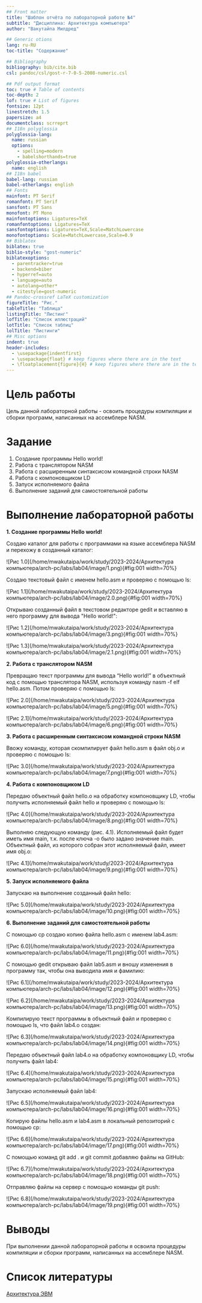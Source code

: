 ```yaml
---
## Front matter
title: "Шаблон отчёта по лабораторной работе №4"
subtitle: "Дисциплина: Архитектура компьютера"
author: "Вакутайпа Милдред"

## Generic otions
lang: ru-RU
toc-title: "Содержание"

## Bibliography
bibliography: bib/cite.bib
csl: pandoc/csl/gost-r-7-0-5-2008-numeric.csl

## Pdf output format
toc: true # Table of contents
toc-depth: 2
lof: true # List of figures
fontsize: 12pt
linestretch: 1.5
papersize: a4
documentclass: scrreprt
## I18n polyglossia
polyglossia-lang:
  name: russian
  options:
	- spelling=modern
	- babelshorthands=true
polyglossia-otherlangs:
  name: english
## I18n babel
babel-lang: russian
babel-otherlangs: english
## Fonts
mainfont: PT Serif
romanfont: PT Serif
sansfont: PT Sans
monofont: PT Mono
mainfontoptions: Ligatures=TeX
romanfontoptions: Ligatures=TeX
sansfontoptions: Ligatures=TeX,Scale=MatchLowercase
monofontoptions: Scale=MatchLowercase,Scale=0.9
## Biblatex
biblatex: true
biblio-style: "gost-numeric"
biblatexoptions:
  - parentracker=true
  - backend=biber
  - hyperref=auto
  - language=auto
  - autolang=other*
  - citestyle=gost-numeric
## Pandoc-crossref LaTeX customization
figureTitle: "Рис."
tableTitle: "Таблица"
listingTitle: "Листинг"
lofTitle: "Список иллюстраций"
lotTitle: "Список таблиц"
lolTitle: "Листинги"
## Misc options
indent: true
header-includes:
  - \usepackage{indentfirst}
  - \usepackage{float} # keep figures where there are in the text
  - \floatplacement{figure}{H} # keep figures where there are in the text
---
```


# Цель работы

Цель данной лабораторной работы - освоить процедуры компиляции и сборки
программ, написанных на ассемблере NASM.

# Задание

1. Создание программы Hello world!
2. Работа с транслятором NASM
3. Работа с расширенным синтаксисом командной строки NASM
4. Работа с компоновщиком LD
5. Запуск исполняемого файла
6. Выполнение заданий для самостоятельной работы

# Выполнение лабораторной работы

**1. Создание программы Hello world!**

Создаю каталог для работы с программами на языке ассемблера NASM и перехожу в созданный каталог:

![Рис 1.0](/home/mwakutaipa/work/study/2023-2024/Архитектура компьютера/arch-pc/labs/lab04/image/1.png){#fig:001 width=70%}

Создаю текстовый файл с именем hello.asm и проверяю с помощью ls:

![Рис 1.1](/home/mwakutaipa/work/study/2023-2024/Архитектура компьютера/arch-pc/labs/lab04/image/2.0.png){#fig:001 width=70%}

Открываю созданный файл в текстовом редакторе gedit и вставляю в него программу для вывода "Hello world!":

![Рис 1.2](/home/mwakutaipa/work/study/2023-2024/Архитектура компьютера/arch-pc/labs/lab04/image/3.png){#fig:001 width=70%}

![Рис 1.3](/home/mwakutaipa/work/study/2023-2024/Архитектура компьютера/arch-pc/labs/lab04/image/2.1.png){#fig:001 width=70%}

**2. Работа с транслятором NASM**

Превращаю текст программы для вывода “Hello world!” в объектный код с помощью транслятора NASM, используя команду nasm -f elf hello.asm. Потом проверяю с помощью ls:

![Рис 2.0](/home/mwakutaipa/work/study/2023-2024/Архитектура компьютера/arch-pc/labs/lab04/image/5.png){#fig:001 width=70%}

![Рис 2.1](/home/mwakutaipa/work/study/2023-2024/Архитектура компьютера/arch-pc/labs/lab04/image/6.png){#fig:001 width=70%}

**3. Работа с расширенным синтаксисом командной строки NASM**

Ввожу команду, которая скомпилирует файл hello.asm в файл obj.o и проверяю с помощью ls:

![Рис 3.0](/home/mwakutaipa/work/study/2023-2024/Архитектура компьютера/arch-pc/labs/lab04/image/7.png){#fig:001 width=70%}

**4. Работа с компоновщиком LD**

Передаю объектный файл hello.o на обработку компоновщику LD, чтобы получить исполняемый файл hello и проверяю с помощью ls:

![Рис 4.0](/home/mwakutaipa/work/study/2023-2024/Архитектура компьютера/arch-pc/labs/lab04/image/8.png){#fig:001 width=70%}

Выполняю следующую команду (рис. 4.1). Исполняемый файл будет иметь имя main, т.к. после ключа -о было задано значение main. Объектный файл, из которого собран этот исполняемый файл, имеет имя obj.o:

![Рис 4.1](/home/mwakutaipa/work/study/2023-2024/Архитектура компьютера/arch-pc/labs/lab04/image/9.png){#fig:001 width=70%}

**5. Запуск исполняемого файла**

Запускаю на выполнение созданный файл hello:

![Рис 5.0](/home/mwakutaipa/work/study/2023-2024/Архитектура компьютера/arch-pc/labs/lab04/image/10.png){#fig:001 width=70%}

**6. Выполнение заданий для самостоятельной работы**

С помощью cp создаю копию файла hello.asm с именем lab4.asm:

![Рис 6.0](/home/mwakutaipa/work/study/2023-2024/Архитектура компьютера/arch-pc/labs/lab04/image/11.png){#fig:001 width=70%}

С помощью gedit открываю файл lab5.asm и вношу изменения в программу так, чтобы она выводила имя и фамилию:

![Рис 6.1](/home/mwakutaipa/work/study/2023-2024/Архитектура компьютера/arch-pc/labs/lab04/image/12.png){#fig:001 width=70%}

![Рис 6.2](/home/mwakutaipa/work/study/2023-2024/Архитектура компьютера/arch-pc/labs/lab04/image/13.png){#fig:001 width=70%}

Компилирую текст программы в объектный файл и проверяю с помощью ls, что файл lab4.o создан:

![Рис 6.3](/home/mwakutaipa/work/study/2023-2024/Архитектура компьютера/arch-pc/labs/lab04/image/14.png){#fig:001 width=70%}

Передаю объектный файл lab4.o на обработку компоновщику LD, чтобы получить файл lab4:

![Рис 6.4](/home/mwakutaipa/work/study/2023-2024/Архитектура компьютера/arch-pc/labs/lab04/image/15.png){#fig:001 width=70%}

Запускаю исполняемый файл lab4:

![Рис 6.5](/home/mwakutaipa/work/study/2023-2024/Архитектура компьютера/arch-pc/labs/lab04/image/16.png){#fig:001 width=70%}

Копирую файлы hello.asm и lab4.asm в локальный репозиторий с помощью cp:

![Рис 6.6](/home/mwakutaipa/work/study/2023-2024/Архитектура компьютера/arch-pc/labs/lab04/image/17.png){#fig:001 width=70%}

С помощью команд git add . и git commit добавляю файлы на GitHub:

![Рис 6.7](/home/mwakutaipa/work/study/2023-2024/Архитектура компьютера/arch-pc/labs/lab04/image/18.png){#fig:001 width=70%}

Отправляю файлы на сервер с помощью команды git push:

![Рис 6.8](/home/mwakutaipa/work/study/2023-2024/Архитектура компьютера/arch-pc/labs/lab04/image/19.png){#fig:001 width=70%}



# Выводы

При выполнении данной лабораторной работы я освоила процедуры компиляции и сборки программ, написанных на ассемблере NASM.

# Список литературы

[Архитектура ЭВМ](https://esystem.rudn.ru/pluginfile.php/2089084/mod_resource/content/0/%D0%9B%D0%B0%D0%B1%D0%BE%D1%80%D0%B0%D1%82%D0%BE%D1%80%D0%BD%D0%B0%D1%8F%20%D1%80%D0%B0%D0%B1%D0%BE%D1%82%D0%B0%20%E2%84%964.%20%D0%A1%D0%BE%D0%B7%D0%B4%D0%B0%D0%BD%D0%B8%D0%B5%20%D0%B8%20%D0%BF%D1%80%D0%BE%D1%86%D0%B5%D1%81%D1%81%20%D0%BE%D0%B1%D1%80%D0%B0%D0%B1%D0%BE%D1%82%D0%BA%D0%B8%20%D0%BF%D1%80%D0%BE%D0%B3%D1%80%D0%B0%D0%BC%D0%BC%20%D0%BD%D0%B0%20%D1%8F%D0%B7%D1%8B%D0%BA%D0%B5%20%D0%B0%D1%81%D1%81%D0%B5%D0%BC%D0%B1%D0%BB%D0%B5%D1%80%D0%B0%20NASM.pdf)

